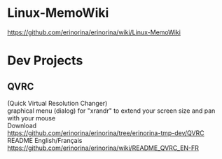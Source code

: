 # Linux-MemoWiki  
https://github.com/erinorina/erinorina/wiki/Linux-MemoWiki  
  
# Dev Projects  
## QVRC
(Quick Virtual Resolution Changer)  
graphical menu (dialog) for "xrandr" to extend your screen size and pan with your mouse  
Download  
https://github.com/erinorina/erinorina/tree/erinorina-tmp-dev/QVRC  
README English/Français  
https://github.com/erinorina/erinorina/wiki/README_QVRC_EN-FR
